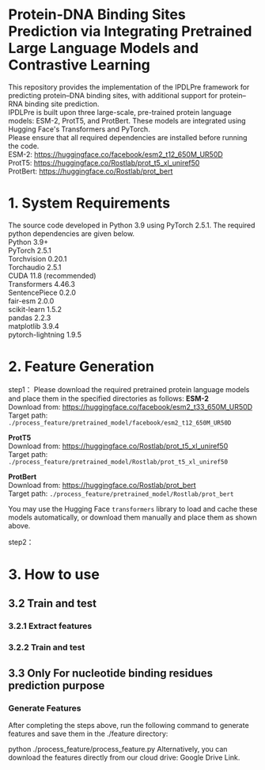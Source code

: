 # Protein-DNA Binding Sites Prediction via Integrating Pretrained Large Language Models and Contrastive Learning
This repository provides the implementation of the IPDLPre framework for predicting protein–DNA binding sites, with additional support for protein–RNA binding site prediction.  
IPDLPre is built upon three large-scale, pre-trained protein language models: ESM-2, ProtT5, and ProtBert. These models are integrated using Hugging Face's Transformers and PyTorch.  
Please ensure that all required dependencies are installed before running the code.   
ESM-2: https://huggingface.co/facebook/esm2_t12_650M_UR50D  
ProtT5: https://huggingface.co/Rostlab/prot_t5_xl_uniref50  
ProtBert: https://huggingface.co/Rostlab/prot_bert  

# 1. System Requirements  
The source code developed in Python 3.9 using PyTorch 2.5.1. The required python dependencies are given below.  
Python 3.9+  
PyTorch 2.5.1  
Torchvision 0.20.1  
Torchaudio 2.5.1  
CUDA 11.8 (recommended)  
Transformers 4.46.3  
SentencePiece 0.2.0  
fair-esm 2.0.0  
scikit-learn 1.5.2  
pandas 2.2.3  
matplotlib 3.9.4  
pytorch-lightning 1.9.5  

# 2. Feature Generation  
step1： Please download the required pretrained protein language models and place them in the specified directories as follows:
**ESM-2**  
Download from: https://huggingface.co/facebook/esm2_t33_650M_UR50D
Target path: `./process_feature/pretrained_model/facebook/esm2_t12_650M_UR50D`

**ProtT5**  
Download from: https://huggingface.co/Rostlab/prot_t5_xl_uniref50  
Target path: `./process_feature/pretrained_model/Rostlab/prot_t5_xl_uniref50`

**ProtBert**  
Download from: https://huggingface.co/Rostlab/prot_bert  
Target path: `./process_feature/pretrained_model/Rostlab/prot_bert`

You may use the Hugging Face `transformers` library to load and cache these models automatically, or download them manually and place them as shown above.


step2：  

# 3. How to use

## 3.2 Train and test

### 3.2.1 Extract features

### 3.2.2 Train and test

## 3.3 Only For nucleotide binding residues prediction purpose

### Generate Features

After completing the steps above, run the following command to generate features and save them in the ./feature directory:

python ./process_feature/process_feature.py
Alternatively, you can download the features directly from our cloud drive: Google Drive Link.
